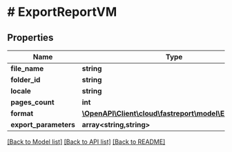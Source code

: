 # # ExportReportVM

## Properties

Name | Type | Description | Notes
------------ | ------------- | ------------- | -------------
**file_name** | **string** |  | [optional]
**folder_id** | **string** |  | [optional]
**locale** | **string** |  | [optional]
**pages_count** | **int** |  | [optional]
**format** | [**\OpenAPI\Client\cloud\fastreport\model\ExportFormat**](ExportFormat.md) |  | [optional]
**export_parameters** | **array<string,string>** |  | [optional]

[[Back to Model list]](../../README.md#models) [[Back to API list]](../../README.md#endpoints) [[Back to README]](../../README.md)
